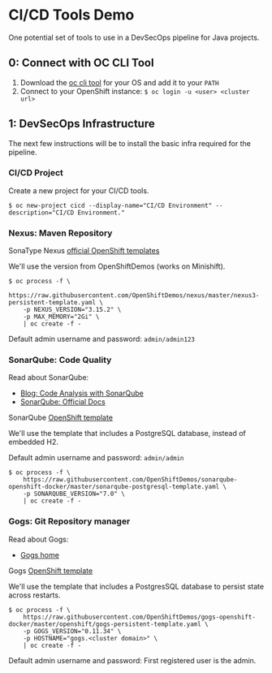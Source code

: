 # CI/CD Tools Demo

One potential set of tools to use in a DevSecOps pipeline for Java projects.

## 0: Connect with OC CLI Tool

1.  Download the [oc cli tool](https://github.com/openshift/origin/releases/tag/v3.11.0) for your OS and add it to your `PATH`
2.  Connect to your OpenShift instance: `$ oc login -u <user> <cluster url>`

## 1: DevSecOps Infrastructure

The next few instructions will be to install the basic infra required for the pipeline.

### CI/CD Project

Create a new project for your CI/CD tools.
```
$ oc new-project cicd --display-name="CI/CD Environment" --description="CI/CD Environment."
```

### Nexus: Maven Repository

SonaType Nexus [official OpenShift templates](https://github.com/sonatype-nexus-community/deployment-reference-architecture/tree/master/OpenShift)

We'll use the version from OpenShiftDemos (works on Minishift).

```
$ oc process -f \
    https://raw.githubusercontent.com/OpenShiftDemos/nexus/master/nexus3-persistent-template.yaml \
    -p NEXUS_VERSION="3.15.2" \
    -p MAX_MEMORY="2Gi" \
    | oc create -f -
```

Default admin username and password: `admin/admin123`

### SonarQube: Code Quality

Read about SonarQube:
* [Blog: Code Analysis with SonarQube](https://www.baeldung.com/sonar-qube)
* [SonarQube: Official Docs](https://www.sonarqube.org/)

SonarQube [OpenShift template](https://github.com/OpenShiftDemos/sonarqube-openshift-docker)

We'll use the template that includes a PostgreSQL database, instead of embedded H2.

Default admin username and password: `admin/admin`

```
$ oc process -f \
    https://raw.githubusercontent.com/OpenShiftDemos/sonarqube-openshift-docker/master/sonarqube-postgresql-template.yaml \
    -p SONARQUBE_VERSION="7.0" \
    | oc create -f -
```

### Gogs: Git Repository manager

Read about Gogs:
* [Gogs home](https://gogs.io/)

Gogs [OpenShift template](https://github.com/OpenShiftDemos/gogs-openshift-docker/tree/master/openshift)

We'll use the template that includes a PostgresSQL database to persist state across restarts.

```
$ oc process -f \
    https://raw.githubusercontent.com/OpenShiftDemos/gogs-openshift-docker/master/openshift/gogs-persistent-template.yaml \
    -p GOGS_VERSION="0.11.34" \
    -p HOSTNAME="gogs.<cluster domain>" \
    | oc create -f -
```

Default admin username and password:  First registered user is the admin.
